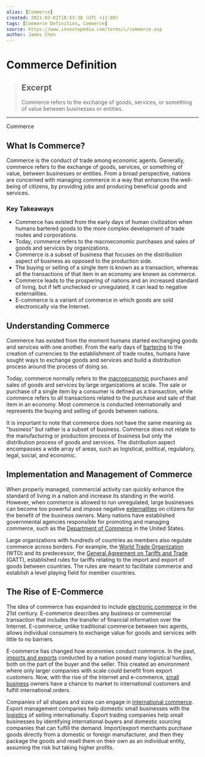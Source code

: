 ```yaml
---
alias: [Commerce]
created: 2021-03-02T18:53:38 (UTC +11:00)
tags: [Commerce Definition, Commerce]
source: https://www.investopedia.com/terms/c/commerce.asp
author: James Chen
---
```


# Commerce Definition

> ## Excerpt
> Commerce refers to the exchange of goods, services, or something of value between businesses or entities.

---

Commerce
## What Is Commerce?

Commerce is the conduct of trade among economic agents. Generally, commerce refers to the exchange of goods, services, or something of value, between businesses or entities. From a broad perspective, nations are concerned with managing commerce in a way that enhances the well-being of citizens, by providing jobs and producing beneficial goods and services.

### Key Takeaways

-   Commerce has existed from the early days of human civilization when humans bartered goods to the more complex development of trade routes and corporations.
-   Today, commerce refers to the macroeconomic purchases and sales of goods and services by organizations.
-   Commerce is a subset of business that focuses on the distribution aspect of business as opposed to the production side.
-   The buying or selling of a single item is known as a transaction, whereas all the transactions of that item in an economy are known as commerce.
-   Commerce leads to the prospering of nations and an increased standard of living, but if left unchecked or unregulated, it can lead to negative externalities.
-   E-commerce is a variant of commerce in which goods are sold electronically via the Internet.

## Understanding Commerce

Commerce has existed from the moment humans started exchanging goods and services with one another. From the early days of [bartering](https://www.investopedia.com/terms/b/barter.asp) to the creation of currencies to the establishment of trade routes, humans have sought ways to exchange goods and services and build a distribution process around the process of doing so.

Today, commerce normally refers to the [macroeconomic](https://www.investopedia.com/terms/m/macroeconomics.asp) purchases and sales of goods and services by large organizations at scale. The sale or purchase of a single item by a consumer is defined as a transaction, while commerce refers to all transactions related to the purchase and sale of that item in an economy. Most commerce is conducted internationally and represents the buying and selling of goods between nations.

It is important to note that commerce does not have the same meaning as "business" but rather is a subset of business. Commerce does not relate to the manufacturing or production process of business but only the distribution process of goods and services. The distribution aspect encompasses a wide array of areas, such as logistical, political, regulatory, legal, social, and economic.

## Implementation and Management of Commerce

When properly managed, commercial activity can quickly enhance the standard of living in a nation and increase its standing in the world. However, when commerce is allowed to run unregulated, large businesses can become too powerful and impose negative [externalities](https://www.investopedia.com/terms/e/externality.asp) on citizens for the benefit of the business owners. Many nations have established governmental agencies responsible for promoting and managing commerce, such as the [Department of Commerce](https://www.investopedia.com/terms/d/department-of-commerce.asp) in the United States.

Large organizations with hundreds of countries as members also regulate commerce across borders. For example, the [World Trade Organization](https://www.investopedia.com/terms/w/wto.asp) (WTO) and its predecessor, the [General Agreement on Tariffs and Trade](https://www.investopedia.com/terms/g/gatt.asp) (GATT), established rules for tariffs relating to the import and export of goods between countries. The rules are meant to facilitate commerce and establish a level playing field for member countries.

## The Rise of E-Commerce

The idea of commerce has expanded to include [electronic commerce](https://www.investopedia.com/terms/e/ecommerce.asp) in the 21st century. E-commerce describes any business or commercial transaction that includes the transfer of financial information over the Internet. E-commerce, unlike traditional commerce between two agents, allows individual consumers to exchange value for goods and services with little to no barriers.

E-commerce has changed how economies conduct commerce. In the past, [imports and exports](https://www.investopedia.com/articles/investing/100813/interesting-facts-about-imports-and-exports.asp) conducted by a nation posed many logistical hurdles, both on the part of the buyer and the seller. This created an environment where only larger companies with scale could benefit from export customers. Now, with the rise of the Internet and e-commerce, [small business](https://www.investopedia.com/articles/pf/09/start-business-in-depressed-economy.asp) owners have a chance to market to international customers and fulfill international orders.

Companies of all shapes and sizes can engage in [international commerce](https://www.investopedia.com/terms/i/international-commerce.asp). Export management companies help domestic small businesses with the [logistics](https://www.investopedia.com/terms/l/logistics.asp) of selling internationally. Export trading companies help small businesses by identifying international buyers and domestic sourcing companies that can fulfill the demand. Import/export merchants purchase goods directly from a domestic or foreign manufacturer, and then they package the goods and resell them on their own as an individual entity, assuming the risk but taking higher profits.
